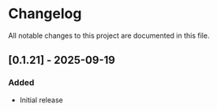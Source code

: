 # Changelog

All notable changes to this project are documented in this file.

## [0.1.21] - 2025-09-19

### Added

- Initial release
